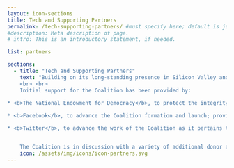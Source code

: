 ```yaml
---
layout: icon-sections
title: Tech and Supporting Partners
permalink: /tech-supporting-partners/ #must specify here; default is just [filename].html.
#description: Meta description of page.
# intro: This is an introductory statement, if needed.

list: partners

sections:
  - title: "Tech and Supporting Partners"
    text: "Building on its long-standing presence in Silicon Valley and its work in the democracy community, the National Democratic Institute (NDI) is leading the initiative to organize the Coalition. NDI is supported in this effort by the International Republican Institute (IRI), as well as the organizations of many of the Advisory Board members. 
	<br> <br> 
	Initial support for the Coalition has been provided by:
    
* <b>The National Endowment for Democracy</b>, to protect the integrity of information in elections

* <b>Facebook</b>, to advance the Coalition formation and launch; provide digital disinformation research; strengthen Coalition engagement in key 2018 global elections; live-stream candidate debates; develop tools and best practices to combat disinformation in upcoming elections; and assess cybersecurity vulnerabilities among democratic political campaigns and organizations

* <b>Twitter</b>, to advance the work of the Coalition as it pertains to elections and civic engagement


    The Coalition is in discussion with a variety of additional donor aid agencies, philanthropic foundations, and tech industry actors regarding partnership with the Coalition. "
    icon: /assets/img/icons/icon-partners.svg
---
```

